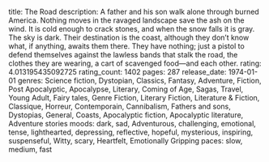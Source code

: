 title: The Road
description: A father and his son walk alone through burned America. Nothing moves in the ravaged landscape save the ash on the wind. It is cold enough to crack stones, and when the snow falls it is gray. The sky is dark. Their destination is the coast, although they don’t know what, if anything, awaits them there. They have nothing; just a pistol to defend themselves against the lawless bands that stalk the road, the clothes they are wearing, a cart of scavenged food—and each other.
rating: 4.013195435092725
rating_count: 1402
pages: 287
release_date: 1974-01-01
genres: Science fiction, Dystopian, Classics, Fantasy, Adventure, Fiction, Post Apocalyptic, Apocalypse, Literary, Coming of Age, Sagas, Travel, Young Adult, Fairy tales, Genre Fiction, Literary Fiction, Literature & Fiction, Classique, Horreur, Contemporain, Cannibalism, Fathers and sons, Dystopias, General, Coasts, Apocalyptic fiction, Apocalyptic literature, Adventure stories
moods: dark, sad, Adventurous, challenging, emotional, tense, lighthearted, depressing, reflective, hopeful, mysterious, inspiring, suspenseful, Witty, scary, Heartfelt, Emotionally Gripping
paces: slow, medium, fast